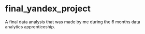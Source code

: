 # final_yandex_project

A final data analysis that was made by me during the 6 months data analytics apprenticeship.
